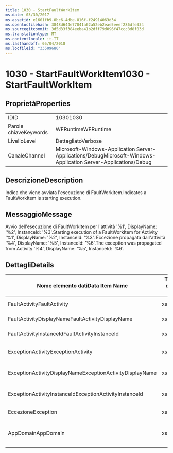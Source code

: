 ```yaml
---
title: 1030 - StartFaultWorkItem
ms.date: 03/30/2017
ms.assetid: e1601fb9-0bc6-4dbe-816f-f24914063d34
ms.openlocfilehash: 3848d644e77041a62a52eb2eae5eeef286dfe334
ms.sourcegitcommit: 3d5d33f384eeba41b2dff79d096f47ccc8d8f03d
ms.translationtype: MT
ms.contentlocale: it-IT
ms.lasthandoff: 05/04/2018
ms.locfileid: "33509680"
---
```

# <a name="1030---startfaultworkitem"></a><span data-ttu-id="2a989-102">1030 - StartFaultWorkItem</span><span class="sxs-lookup"><span data-stu-id="2a989-102">1030 - StartFaultWorkItem</span></span>
## <a name="properties"></a><span data-ttu-id="2a989-103">Proprietà</span><span class="sxs-lookup"><span data-stu-id="2a989-103">Properties</span></span>  
  
|||  
|-|-|  
|<span data-ttu-id="2a989-104">ID</span><span class="sxs-lookup"><span data-stu-id="2a989-104">ID</span></span>|<span data-ttu-id="2a989-105">1030</span><span class="sxs-lookup"><span data-stu-id="2a989-105">1030</span></span>|  
|<span data-ttu-id="2a989-106">Parole chiave</span><span class="sxs-lookup"><span data-stu-id="2a989-106">Keywords</span></span>|<span data-ttu-id="2a989-107">WFRuntime</span><span class="sxs-lookup"><span data-stu-id="2a989-107">WFRuntime</span></span>|  
|<span data-ttu-id="2a989-108">Livello</span><span class="sxs-lookup"><span data-stu-id="2a989-108">Level</span></span>|<span data-ttu-id="2a989-109">Dettagliato</span><span class="sxs-lookup"><span data-stu-id="2a989-109">Verbose</span></span>|  
|<span data-ttu-id="2a989-110">Canale</span><span class="sxs-lookup"><span data-stu-id="2a989-110">Channel</span></span>|<span data-ttu-id="2a989-111">Microsoft-Windows-Application Server-Applications/Debug</span><span class="sxs-lookup"><span data-stu-id="2a989-111">Microsoft-Windows-Application Server-Applications/Debug</span></span>|  
  
## <a name="description"></a><span data-ttu-id="2a989-112">Descrizione</span><span class="sxs-lookup"><span data-stu-id="2a989-112">Description</span></span>  
 <span data-ttu-id="2a989-113">Indica che viene avviata l'esecuzione di FaultWorkItem.</span><span class="sxs-lookup"><span data-stu-id="2a989-113">Indicates a FaultWorkItem is starting execution.</span></span>  
  
## <a name="message"></a><span data-ttu-id="2a989-114">Messaggio</span><span class="sxs-lookup"><span data-stu-id="2a989-114">Message</span></span>  
 <span data-ttu-id="2a989-115">Avvio dell'esecuzione di FaultWorkItem per l'attività '%1', DisplayName: '%2', InstanceId: '%3'.</span><span class="sxs-lookup"><span data-stu-id="2a989-115">Starting execution of a FaultWorkItem for Activity '%1', DisplayName: '%2', InstanceId: '%3'.</span></span>  <span data-ttu-id="2a989-116">Eccezione propagata dall'attività '%4', DisplayName: '%5', InstanceId: '%6'.</span><span class="sxs-lookup"><span data-stu-id="2a989-116">The exception was propagated from Activity '%4', DisplayName: '%5', InstanceId: '%6'.</span></span>  
  
## <a name="details"></a><span data-ttu-id="2a989-117">Dettagli</span><span class="sxs-lookup"><span data-stu-id="2a989-117">Details</span></span>  
  
|<span data-ttu-id="2a989-118">Nome elemento dati</span><span class="sxs-lookup"><span data-stu-id="2a989-118">Data Item Name</span></span>|<span data-ttu-id="2a989-119">Tipo elemento dati</span><span class="sxs-lookup"><span data-stu-id="2a989-119">Data Item Type</span></span>|<span data-ttu-id="2a989-120">Descrizione</span><span class="sxs-lookup"><span data-stu-id="2a989-120">Description</span></span>|  
|--------------------|--------------------|-----------------|  
|<span data-ttu-id="2a989-121">FaultActivity</span><span class="sxs-lookup"><span data-stu-id="2a989-121">FaultActivity</span></span>|<span data-ttu-id="2a989-122">xs:string</span><span class="sxs-lookup"><span data-stu-id="2a989-122">xs:string</span></span>|<span data-ttu-id="2a989-123">Il nome del tipo di attività fault.</span><span class="sxs-lookup"><span data-stu-id="2a989-123">The type name of the fault activity.</span></span>|  
|<span data-ttu-id="2a989-124">FaultActivityDisplayName</span><span class="sxs-lookup"><span data-stu-id="2a989-124">FaultActivityDisplayName</span></span>|<span data-ttu-id="2a989-125">xs:string</span><span class="sxs-lookup"><span data-stu-id="2a989-125">xs:string</span></span>|<span data-ttu-id="2a989-126">Nome visualizzato dell'attività fault.</span><span class="sxs-lookup"><span data-stu-id="2a989-126">The display name of the fault activity.</span></span>|  
|<span data-ttu-id="2a989-127">FaultActivityInstanceId</span><span class="sxs-lookup"><span data-stu-id="2a989-127">FaultActivityInstanceId</span></span>|<span data-ttu-id="2a989-128">xs:string</span><span class="sxs-lookup"><span data-stu-id="2a989-128">xs:string</span></span>|<span data-ttu-id="2a989-129">ID dell'istanza dell'attività fault.</span><span class="sxs-lookup"><span data-stu-id="2a989-129">The instance id of the fault activity.</span></span>|  
|<span data-ttu-id="2a989-130">ExceptionActivity</span><span class="sxs-lookup"><span data-stu-id="2a989-130">ExceptionActivity</span></span>|<span data-ttu-id="2a989-131">xs:string</span><span class="sxs-lookup"><span data-stu-id="2a989-131">xs:string</span></span>|<span data-ttu-id="2a989-132">Il nome del tipo di attività che ha generato l'eccezione.</span><span class="sxs-lookup"><span data-stu-id="2a989-132">The type name of the activity that threw the exception.</span></span>|  
|<span data-ttu-id="2a989-133">ExceptionActivityDisplayName</span><span class="sxs-lookup"><span data-stu-id="2a989-133">ExceptionActivityDisplayName</span></span>|<span data-ttu-id="2a989-134">xs:string</span><span class="sxs-lookup"><span data-stu-id="2a989-134">xs:string</span></span>|<span data-ttu-id="2a989-135">Il nome visualizzato dell'attività che ha generato l'eccezione.</span><span class="sxs-lookup"><span data-stu-id="2a989-135">The display name of the activity that threw the exception.</span></span>|  
|<span data-ttu-id="2a989-136">ExceptionActivityInstanceId</span><span class="sxs-lookup"><span data-stu-id="2a989-136">ExceptionActivityInstanceId</span></span>|<span data-ttu-id="2a989-137">xs:string</span><span class="sxs-lookup"><span data-stu-id="2a989-137">xs:string</span></span>|<span data-ttu-id="2a989-138">ID dell'istanza dell'attività che ha generato l'eccezione.</span><span class="sxs-lookup"><span data-stu-id="2a989-138">The instance id of the activity that threw the exception.</span></span>|  
|<span data-ttu-id="2a989-139">Eccezione</span><span class="sxs-lookup"><span data-stu-id="2a989-139">Exception</span></span>|<span data-ttu-id="2a989-140">xs:string</span><span class="sxs-lookup"><span data-stu-id="2a989-140">xs:string</span></span>|<span data-ttu-id="2a989-141">Dettagli dell'eccezione.</span><span class="sxs-lookup"><span data-stu-id="2a989-141">The exception details for the exception</span></span>|  
|<span data-ttu-id="2a989-142">AppDomain</span><span class="sxs-lookup"><span data-stu-id="2a989-142">AppDomain</span></span>|<span data-ttu-id="2a989-143">xs:string</span><span class="sxs-lookup"><span data-stu-id="2a989-143">xs:string</span></span>|<span data-ttu-id="2a989-144">Stringa restituita da AppDomain.CurrentDomain.FriendlyName.</span><span class="sxs-lookup"><span data-stu-id="2a989-144">The string returned by AppDomain.CurrentDomain.FriendlyName.</span></span>|

